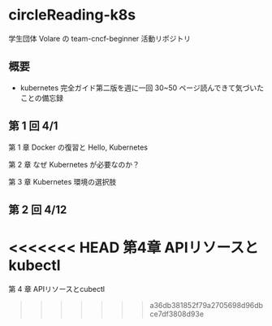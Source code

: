 # circleReading-k8s

学生団体 Volare の team-cncf-beginner 活動リポジトリ

## 概要

- kubernetes 完全ガイド第二版を週に一回 30~50 ページ読んできて気づいたことの備忘録

## 第 1 回 4/1

第 1 章 Docker の復習と Hello, Kubernetes

第 2 章 なぜ Kubernetes が必要なのか？

第 3 章 Kubernetes 環境の選択肢

## 第 2 回 4/12

<<<<<<< HEAD
第4章 APIリソースとkubectl
=======
第 4 章 APIリソースとcubectl

>>>>>>> a36db381852f79a2705698d96dbce7df3808d93e
